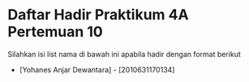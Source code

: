 # Daftar Hadir Praktikum 4A Pertemuan 10
Silahkan isi list nama di bawah ini apabila hadir dengan format berikut

- [Yohanes Anjar Dewantara] - [2010631170134]
